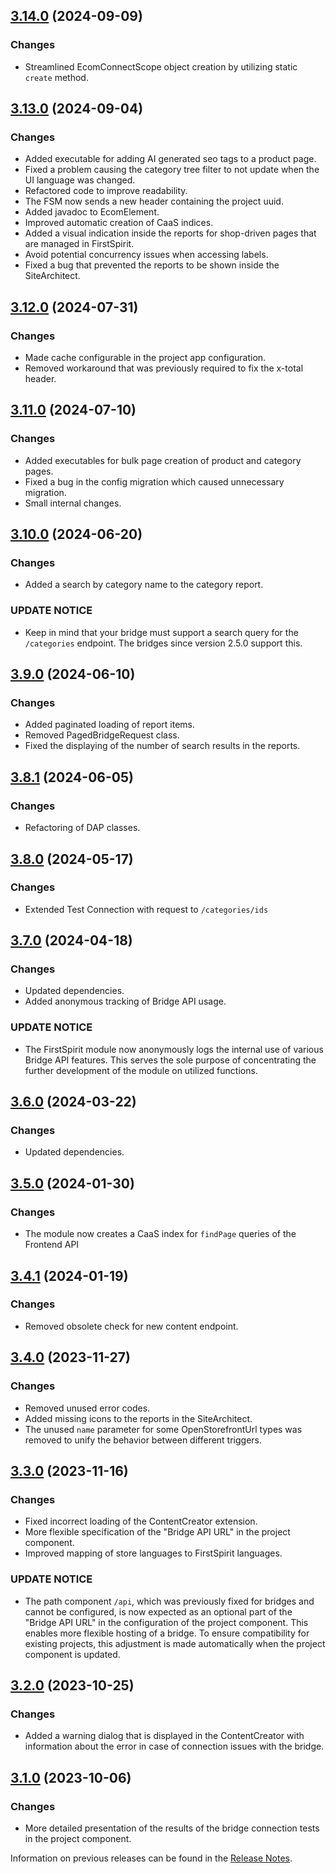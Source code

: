 ## [3.14.0](https://github.com/e-Spirit/fcecom-fsm/compare/v3.13.0...v3.14.0) (2024-09-09)

### Changes

* Streamlined EcomConnectScope object creation by utilizing static `create` method.

## [3.13.0](https://github.com/e-Spirit/fcecom-fsm/compare/v3.12.0...v3.13.0) (2024-09-04)

### Changes

* Added executable for adding AI generated seo tags to a product page.
* Fixed a problem causing the category tree filter to not update when the UI language was changed.
* Refactored code to improve readability.
* The FSM now sends a new header containing the project uuid.
* Added javadoc to EcomElement.
* Improved automatic creation of CaaS indices.
* Added a visual indication inside the reports for shop-driven pages that are managed in FirstSpirit.
* Avoid potential concurrency issues when accessing labels.
* Fixed a bug that prevented the reports to be shown inside the SiteArchitect.

## [3.12.0](https://github.com/e-Spirit/fcecom-fsm/compare/v3.11.0...v3.12.0) (2024-07-31)

### Changes

* Made cache configurable in the project app configuration.
* Removed workaround that was previously required to fix the x-total header.

## [3.11.0](https://github.com/e-Spirit/fcecom-fsm/compare/v3.10.0...v3.11.0) (2024-07-10)

### Changes

* Added executables for bulk page creation of product and category pages.
* Fixed a bug in the config migration which caused unnecessary migration.
* Small internal changes.

## [3.10.0](https://github.com/e-Spirit/fcecom-fsm/compare/v3.9.0...v3.10.0) (2024-06-20)

### Changes

* Added a search by category name to the category report.

### UPDATE NOTICE

* Keep in mind that your bridge must support a search query for the `/categories` endpoint.
The bridges since version 2.5.0 support this.

## [3.9.0](https://github.com/e-Spirit/fcecom-fsm/compare/v3.8.1...v3.9.0) (2024-06-10)

### Changes

* Added paginated loading of report items.
* Removed PagedBridgeRequest class.
* Fixed the displaying of the number of search results in the reports.

## [3.8.1](https://github.com/e-Spirit/fcecom-fsm/compare/v3.8.0...v3.8.1) (2024-06-05)

### Changes

* Refactoring of DAP classes.

## [3.8.0](https://github.com/e-Spirit/fcecom-fsm/compare/v3.7.0...v3.8.0) (2024-05-17)

### Changes

* Extended Test Connection with request to `/categories/ids`

## [3.7.0](https://github.com/e-Spirit/fcecom-fsm/compare/v3.6.0...v3.7.0) (2024-04-18)

### Changes

* Updated dependencies.
* Added anonymous tracking of Bridge API usage.

### UPDATE NOTICE

* The FirstSpirit module now anonymously logs the internal use of various Bridge API features.
  This serves the sole purpose of concentrating the further development of the module on utilized functions.

## [3.6.0](https://github.com/e-Spirit/fcecom-fsm/compare/v3.5.0...v3.6.0) (2024-03-22)

### Changes

* Updated dependencies.

## [3.5.0](https://github.com/e-Spirit/fcecom-fsm/compare/v3.4.1...v3.5.0) (2024-01-30)

### Changes

* The module now creates a CaaS index for `findPage` queries of the Frontend API

## [3.4.1](https://github.com/e-Spirit/fcecom-fsm/compare/v3.4.0...v3.4.1) (2024-01-19)

### Changes

* Removed obsolete check for new content endpoint.

## [3.4.0](https://github.com/e-Spirit/fcecom-fsm/compare/v3.3.0...v3.4.0) (2023-11-27)

### Changes

* Removed unused error codes.
* Added missing icons to the reports in the SiteArchitect.
* The unused `name` parameter for some OpenStorefrontUrl types was removed to unify the behavior between different triggers.

## [3.3.0](https://github.com/e-Spirit/fcecom-fsm/compare/v3.2.0...v3.3.0) (2023-11-16)

### Changes

* Fixed incorrect loading of the ContentCreator extension.
* More flexible specification of the "Bridge API URL" in the project component.
* Improved mapping of store languages to FirstSpirit languages.

### UPDATE NOTICE

* The path component `/api`, which was previously fixed for bridges and cannot be configured, is now expected as an optional part of the "Bridge API
  URL" in the configuration of the project component. This enables more flexible hosting of a bridge. To ensure compatibility for existing projects,
  this adjustment is made automatically when the project component is updated.

## [3.2.0](https://github.com/e-Spirit/fcecom-fsm/compare/v3.1.0...v3.2.0) (2023-10-25)

### Changes

* Added a warning dialog that is displayed in the ContentCreator with information about the error in case of connection issues with the bridge.

## [3.1.0](https://github.com/e-Spirit/fcecom-fsm/compare/v3.0.0...v3.1.0) (2023-10-06)

### Changes

* More detailed presentation of the results of the bridge connection tests in the project component.

Information on previous releases can be found in
the [Release Notes](https://docs.e-spirit.com/ecom/fsconnect-com/FirstSpirit_Connect_for_Commerce_Releasenotes_EN.html).
